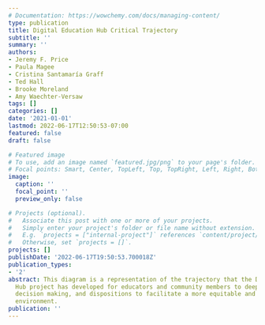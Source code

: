 ```yaml
---
# Documentation: https://wowchemy.com/docs/managing-content/
type: publication
title: Digital Education Hub Critical Trajectory
subtitle: ''
summary: ''
authors:
- Jeremy F. Price
- Paula Magee
- Cristina Santamaría Graff
- Ted Hall
- Brooke Moreland
- Amy Waechter-Versaw
tags: []
categories: []
date: '2021-01-01'
lastmod: 2022-06-17T12:50:53-07:00
featured: false
draft: false

# Featured image
# To use, add an image named `featured.jpg/png` to your page's folder.
# Focal points: Smart, Center, TopLeft, Top, TopRight, Left, Right, BottomLeft, Bottom, BottomRight.
image:
  caption: ''
  focal_point: ''
  preview_only: false

# Projects (optional).
#   Associate this post with one or more of your projects.
#   Simply enter your project's folder or file name without extension.
#   E.g. `projects = ["internal-project"]` references `content/project/deep-learning/index.md`.
#   Otherwise, set `projects = []`.
projects: []
publishDate: '2022-06-17T19:50:53.700018Z'
publication_types:
- '2'
abstract: This diagram is a representation of the trajectory that the Digital Education
  Hub project has developed for educators and community members to deepen practices,
  decision making, and dispositions to facilitate a more equitable and inclusive learning
  environment.
publication: ''
---
```


